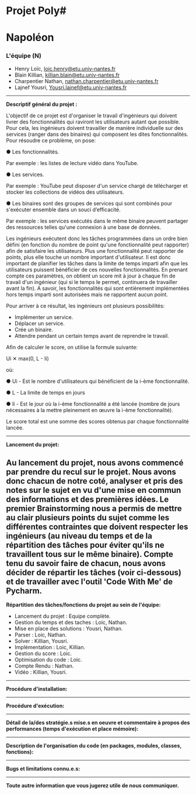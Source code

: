 Projet Poly#
============

Napoléon
============

### L'équipe (N)


- Henry Loïc,  				loic.henry@etu.univ-nantes.fr
- Blain Killian, 			killian.blain@etu.univ-nantes.fr
- Charpentier Nathan, 		nathan.charpentier@etu.univ-nantes.fr
- Lajnef Yousri, 			Yousri.lajnef@etu.univ-nantes.fr


---

**Descriptif général du projet :**

L'objectif de ce projet est d'organiser le travail d'ingénieurs qui doivent livrer des fonctionnalités qui raviront les utilisateurs autant que possible. 
Pour cela, les ingénieurs doivent travailler de manière individuelle sur des services (ranger dans des binaires) qui composent les dites fonctionnalités.
Pour résoudre ce problème, on pose:

● Les fonctionnalités. 

Par exemple : les listes de lecture vidéo dans YouTube.

● Les services. 

Par exemple : YouTube peut disposer d'un service chargé de télécharger et stocker les collections de vidéos des utilisateurs.

● Les binaires sont des groupes de services qui sont combinés pour s'exécuter ensemble dans un souci d’efficacité. 

Par exemple : les services exécutés dans le même binaire peuvent partager des ressources telles qu'une connexion à une base de données.

Les ingénieurs exécutent donc les tâches programmées dans un ordre bien défini (en fonction du nombre de point qu'une fonctionnalité peut rapporter) afin de satisfaire les utilisateurs. Plus une fonctionnalité peut rapporter de points, plus elle touche un nombre important d'utilisateur. Il est donc important de planifier les tâches dans la limite de temps imparti afin que les utilisateurs puissent bénéficier de ces nouvelles fonctionnalités.
En prenant compte ces paramètres, on obtient un score mit à jour à chaque fin de travail d'un ingénieur (qui si le temps le permet, continuera de travailler avant la fin). 
A savoir, les fonctionnalités qui sont entièrement implémentées hors temps imparti sont autorisées mais ne rapportent aucun point.

Pour arriver à ce résultat, les ingénieurs ont plusieurs possibilités:

- Implémenter un service.
- Déplacer un service.
- Crée un binaire.
- Attendre pendant un certain temps avant de reprendre le travail.

Afin de calculer le score, on utilise la formule suivante:

Ui ✕ max(0, L - Ii)

où:

● Ui - Est le nombre d'utilisateurs qui bénéficient de la i-ème fonctionnalité.

● L - La limite de temps en jours

● Ii - Est le jour où la i-ème fonctionnalité a été lancée (nombre de jours nécessaires à la
mettre pleinement en œuvre la i-ème fonctionnalité).

Le score total est une somme des scores obtenus par chaque fonctionnalité lancée.

---

**Lancement du projet:**

Au lancement du projet, nous avons commencé par prendre du recul sur le projet. Nous avons donc chacun de notre 
coté, analyser et pris des notes sur le sujet en vu d'une mise en commun des informations et des premières idées.
Le premier Brainstorming nous a permis de mettre au clair plusieurs points du sujet comme les différentes contraintes
que doivent respecter les ingénieurs (au niveau du temps et de la répartition des tâches pour éviter qu'ils ne travaillent tous sur le même binaire).
Compte tenu du savoir faire de chacun, nous avons décider de répartir les tâches (voir ci-dessous) et de travailler avec l'outil 'Code With Me' de Pycharm.
---

**Répartition des tâches/fonctions du projet au sein de l'équipe:**

- Lancement du projet : Equipe complète.
- Gestion du temps et des taches : Loic, Nathan.
- Mise en place des solutions : Yousri, Nathan.
- Parser : Loic, Nathan.
- Solver : Killian, Yousri.
- Implémentation : Loic, Killian.
- Gestion du score : Loic.
- Optimisation du code : Loic.
- Compte Rendu : Nathan.
- Vidéo : Killian, Yousri.

---


**Procédure d'installation:**

---
**Procédure d'exécution:**

---

**Détail de la/des stratégie.s mise.s en oeuvre et commentaire à propos des performances (temps 
d'exécution et place mémoire):**

---
**Description de l'organisation du code (en packages, modules, classes, fonctions):**

---
**Bugs et limitations connu.e.s:**

---
**Toute autre information que vous jugerez utile de nous communiquer.**